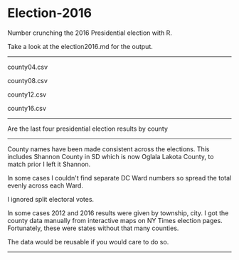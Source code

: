 # Election-2016

Number crunching the 2016 Presidential election with R.

Take a look at the election2016.md for the output.

________________
county04.csv 

county08.csv

county12.csv

county16.csv
________________
Are the last four presidential election results by county
_________________
County names have been made consistent across the elections. This includes Shannon County
in SD which is now Oglala Lakota County, to match prior I left it Shannon.

In some cases I couldn't find separate DC Ward numbers so spread the total evenly across
each Ward. 

I ignored split electoral votes.

In some cases 2012 and 2016 results were given by township, city. I got the county data
manually from interactive maps on NY Times election pages. Fortunately, these were states
without that many counties.

The data would be reusable if you would care to do so.
__________________________________________________________

